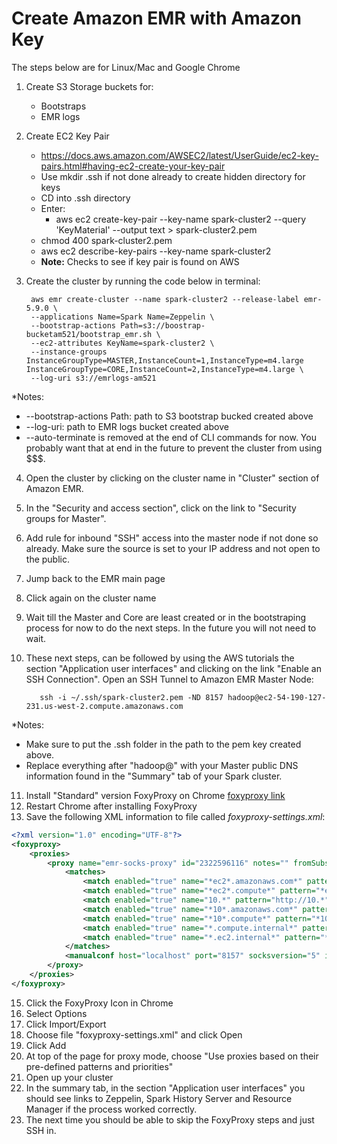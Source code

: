 # Create Amazon EMR with Amazon Key

The steps below are for Linux/Mac and Google Chrome

1. Create S3 Storage buckets for:
    + Bootstraps
    + EMR logs

2. Create EC2 Key Pair
	+ https://docs.aws.amazon.com/AWSEC2/latest/UserGuide/ec2-key-pairs.html#having-ec2-create-your-key-pair
	+ Use mkdir .ssh if not done already to create hidden directory for keys
	+ CD into .ssh directory
	+ Enter:
		+ aws ec2 create-key-pair --key-name spark-cluster2 --query 'KeyMaterial' --output text > spark-cluster2.pem 
	+ chmod 400 spark-cluster2.pem
	+ aws ec2 describe-key-pairs --key-name spark-cluster2
    + **Note:** Checks to see if key pair is found on AWS


3. Create the cluster by running the code below in terminal:

        aws emr create-cluster --name spark-cluster2 --release-label emr-5.9.0 \ 
        --applications Name=Spark Name=Zeppelin \ 
        --bootstrap-actions Path=s3://boostrap-bucketam521/bootstrap_emr.sh \ 
        --ec2-attributes KeyName=spark-cluster2 \ 
        --instance-groups InstanceGroupType=MASTER,InstanceCount=1,InstanceType=m4.large InstanceGroupType=CORE,InstanceCount=2,InstanceType=m4.large \ 
        --log-uri s3://emrlogs-am521 

*Notes:
  + --bootstrap-actions Path: path to S3 bootstrap bucked created above
  + --log-uri: path to EMR logs bucket created above
  + --auto-terminate is removed at the end of CLI commands for now. You probably want that at end in the future to prevent the cluster from using $$$. 
  
 4. Open the cluster by clicking on the cluster name in "Cluster" section of Amazon EMR.
 5. In the "Security and access section", click on the link to "Security groups for Master".
 6. Add rule for inbound "SSH" access into the master node if not done so already. Make sure the source is set to your IP address and not open to the public.
 7. Jump back to the EMR main page
 8. Click again on the cluster name
 9. Wait till the Master and Core are least created or in the bootstraping process for now to do the next steps. In the future you will not need to wait.
 10. These next steps, can be followed by using the AWS tutorials the section "Application user interfaces" and clicking on the link "Enable an SSH Connection". Open an SSH Tunnel to Amazon EMR Master Node:
 
 			ssh -i ~/.ssh/spark-cluster2.pem -ND 8157 hadoop@ec2-54-190-127-231.us-west-2.compute.amazonaws.com
			
*Notes: 
+ Make sure to put the .ssh folder in the path to the pem key created above.
+ Replace everything after "hadoop@" with your Master public DNS information found in the "Summary" tab of your Spark cluster. 
11. Install "Standard" version FoxyProxy on Chrome [foxyproxy link](http://foxyproxy.mozdev.org/downloads.html)
12. Restart Chrome after installing FoxyProxy
13. Save the following XML information to file called *foxyproxy-settings.xml*:

```xml
<?xml version="1.0" encoding="UTF-8"?>
<foxyproxy>
    <proxies>
        <proxy name="emr-socks-proxy" id="2322596116" notes="" fromSubscription="false" enabled="true" mode="manual" selectedTabIndex="2" lastresort="false" animatedIcons="true" includeInCycle="true" color="#0055E5" proxyDNS="true" noInternalIPs="false" autoconfMode="pac" clearCacheBeforeUse="false" disableCache="false" clearCookiesBeforeUse="false" rejectCookies="false">
            <matches>
                <match enabled="true" name="*ec2*.amazonaws.com*" pattern="*ec2*.amazonaws.com*" isRegEx="false" isBlackList="false" isMultiLine="false" caseSensitive="false" fromSubscription="false" />
                <match enabled="true" name="*ec2*.compute*" pattern="*ec2*.compute*" isRegEx="false" isBlackList="false" isMultiLine="false" caseSensitive="false" fromSubscription="false" />
                <match enabled="true" name="10.*" pattern="http://10.*" isRegEx="false" isBlackList="false" isMultiLine="false" caseSensitive="false" fromSubscription="false" />
                <match enabled="true" name="*10*.amazonaws.com*" pattern="*10*.amazonaws.com*" isRegEx="false" isBlackList="false" isMultiLine="false" caseSensitive="false" fromSubscription="false" />
                <match enabled="true" name="*10*.compute*" pattern="*10*.compute*" isRegEx="false" isBlackList="false" isMultiLine="false" caseSensitive="false" fromSubscription="false" />
                <match enabled="true" name="*.compute.internal*" pattern="*.compute.internal*" isRegEx="false" isBlackList="false" isMultiLine="false" caseSensitive="false" fromSubscription="false" />
                <match enabled="true" name="*.ec2.internal*" pattern="*.ec2.internal*" isRegEx="false" isBlackList="false" isMultiLine="false" caseSensitive="false" fromSubscription="false" />
            </matches>
            <manualconf host="localhost" port="8157" socksversion="5" isSocks="true" username="" password="" domain="" />
        </proxy>
    </proxies>
</foxyproxy>
```
15. Click the FoxyProxy Icon in Chrome
16. Select Options
17. Click Import/Export
18. Choose file "foxyproxy-settings.xml" and click Open
19. Click Add
20. At top of the page for proxy mode, choose "Use proxies based on their pre-defined patterns and priorities"
21. Open up your cluster
22. In the summary tab, in the section "Application user interfaces" you should see links to Zeppelin, Spark History Server and Resource Manager if the process worked correctly.
23. The next time you should be able to skip the FoxyProxy steps and just SSH in. 

